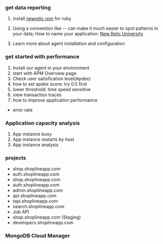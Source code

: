 ### get data reporting
1. install [newrelic rpm](https://docs.newrelic.com/docs/agents/ruby-agent/getting-started/introduction-new-relic-ruby#compat) for ruby

2. Using a convention like <environment>-<appname>-<language> can make it much easier to spot patterns in your data;
How to name your application: [New Relic University](https://docs.newrelic.com/docs/using-new-relic/welcome-new-relic/get-started/get-started-data-reporting)

3. Learn more about agent installation and configuration


### get started with performance
1. Install our agent in your environment
2. start with APM Overview page
3. Check user satisfication level(Apdex)
4. how to set apdex score: try 0.5 first
5. lower threshold: time speed sensitive
6. view transaction traces
7. how to improve application performance
* error rate


### Application capacity analysis
1. App instance busy
2. App instance restarts by host
3. App instance analysis

### projects
* shop.shoplineapp.com
* auth.shoplineapp.com
* shop.shoplineapp.com
* auth.shoplineapp.com
* admin.shoplineapp.com
* api.shoplineapp.com
* tapi.shoplineapp.com
* search.shoplineapp.com
* Job API
* shop.shoplineapp.com (Staging)
* developers.shoplineapp.com

### MongoDB Cloud Manager